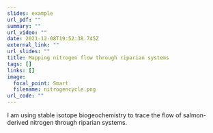 ```yaml
---
slides: example
url_pdf: ""
summary: ""
url_video: ""
date: 2021-12-08T19:52:38.745Z
external_link: ""
url_slides: ""
title: Mapping nitrogen flow through riparian systems
tags: []
links: []
image:
  focal_point: Smart
  filename: nitrogencycle.png
url_code: ""
---
```

I am using stable isotope biogeochemistry to trace the flow of salmon-derived nitrogen through riparian systems.
